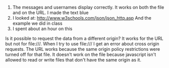 1. The messages and usernames display correctly. It works on both the file and 
on the URL. I made the text blue
2. I looked at:
	http://www.w3schools.com/json/json_http.asp
	And the example we did in class
3. I spent about an hour on this 

Is it possible to request the data from a different origin?
	It works for the URL but not for file:///. When I try to use file:/// I get
an error about cross origin requests. The URL works because the same origin 
policy restrictions were turned off for that file. It doesn't work on the file
because javascript isn't allowed to read or write files that don't have the same
origin as it.